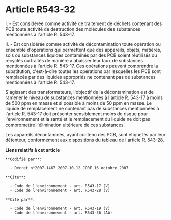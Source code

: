 # Article R543-32

I. - Est considérée comme activité de traitement de déchets contenant des PCB toute activité de destruction des molécules des
substances mentionnées à l'article R. 543-17.

II. - Est considérée comme activité de décontamination toute opération ou ensemble d'opérations qui permettent que des
appareils, objets, matières, sols ou substances liquides contaminés par des PCB soient réutilisés ou recyclés ou traités de
manière à abaisser leur taux de substances mentionnées à l'article R. 543-17. Ces opérations peuvent comprendre la
substitution, c'est-à-dire toutes les opérations par lesquelles les PCB sont remplacés par des liquides appropriés ne
contenant pas de substances mentionnées à l'article R. 543-17.

S'agissant des transformateurs, l'objectif de la décontamination est de ramener le niveau de substances mentionnées à
l'article R. 543-17 à moins de 500 ppm en masse et si possible à moins de 50 ppm en masse. Le liquide de remplacement ne
contenant pas de substances mentionnées à l'article R. 543-17 doit présenter sensiblement moins de risque pour
l'environnement et la santé et le remplacement du liquide ne doit pas compromettre l'élimination ultérieure de ces
substances.

Les appareils décontaminés, ayant contenu des PCB, sont étiquetés par leur détenteur, conformément aux dispositions du
tableau de l'article R. 543-28.

**Liens relatifs à cet article**

	**Codifié par**:

	  - Décret n°2007-1467 2007-10-12 JORF 16 octobre 2007

	**Cite**:

	  - Code de l'environnement - art. R543-17 (V)
	  - Code de l'environnement - art. R543-28 (V)

	**Cité par**:

	  - Code de l'environnement - art. R543-19 (V)
	  - Code de l'environnement - art. R543-36 (Ab)

